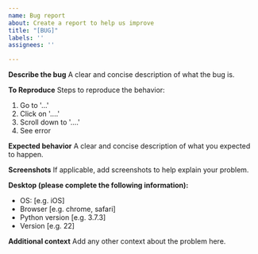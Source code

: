 ```yaml
---
name: Bug report
about: Create a report to help us improve
title: "[BUG]"
labels: ''
assignees: ''

---
```


**Describe the bug**
A clear and concise description of what the bug is.

**To Reproduce**
Steps to reproduce the behavior:
1. Go to '...'
2. Click on '....'
3. Scroll down to '....'
4. See error

**Expected behavior**
A clear and concise description of what you expected to happen.

**Screenshots**
If applicable, add screenshots to help explain your problem.

**Desktop (please complete the following information):**
 - OS: [e.g. iOS]
 - Browser [e.g. chrome, safari]
 - Python version [e.g. 3.7.3]
 - Version [e.g. 22]

**Additional context**
Add any other context about the problem here.
